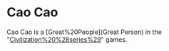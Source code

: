 # Cao Cao

Cao Cao is a [Great%20People](Great Person) in the "[Civilization%20%28series%29](Civilization)" games.